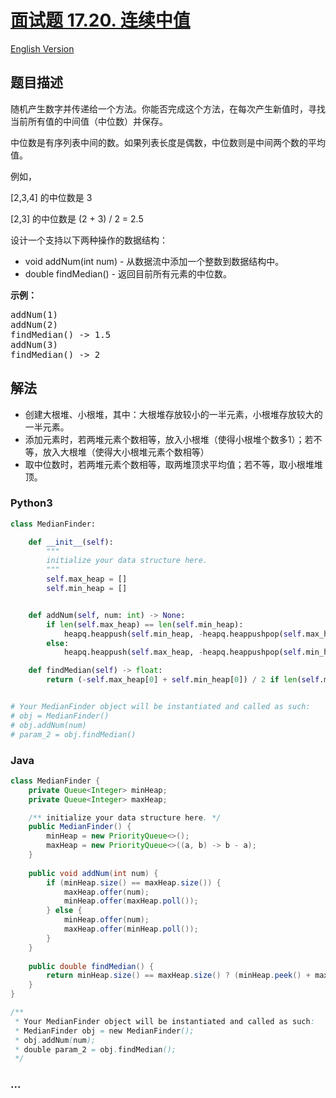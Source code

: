 # [面试题 17.20. 连续中值](https://leetcode-cn.com/problems/continuous-median-lcci)

[English Version](/lcci/17.20.Continuous%20Median/README_EN.md)

## 题目描述
<!-- 这里写题目描述 -->
<p>随机产生数字并传递给一个方法。你能否完成这个方法，在每次产生新值时，寻找当前所有值的中间值（中位数）并保存。</p>

<p>中位数是有序列表中间的数。如果列表长度是偶数，中位数则是中间两个数的平均值。</p>

<p>例如，</p>

<p>[2,3,4]&nbsp;的中位数是 3</p>

<p>[2,3] 的中位数是 (2 + 3) / 2 = 2.5</p>

<p>设计一个支持以下两种操作的数据结构：</p>

<ul>
	<li>void addNum(int num) - 从数据流中添加一个整数到数据结构中。</li>
	<li>double findMedian() - 返回目前所有元素的中位数。</li>
</ul>

<p><strong>示例：</strong></p>

<pre>addNum(1)
addNum(2)
findMedian() -&gt; 1.5
addNum(3) 
findMedian() -&gt; 2
</pre>


## 解法
<!-- 这里可写通用的实现逻辑 -->
- 创建大根堆、小根堆，其中：大根堆存放较小的一半元素，小根堆存放较大的一半元素。
- 添加元素时，若两堆元素个数相等，放入小根堆（使得小根堆个数多1）；若不等，放入大根堆（使得大小根堆元素个数相等）
- 取中位数时，若两堆元素个数相等，取两堆顶求平均值；若不等，取小根堆堆顶。

<!-- tabs:start -->

### **Python3**
<!-- 这里可写当前语言的特殊实现逻辑 -->

```python
class MedianFinder:

    def __init__(self):
        """
        initialize your data structure here.
        """
        self.max_heap = []
        self.min_heap = []


    def addNum(self, num: int) -> None:
        if len(self.max_heap) == len(self.min_heap):
            heapq.heappush(self.min_heap, -heapq.heappushpop(self.max_heap, -num))
        else:
            heapq.heappush(self.max_heap, -heapq.heappushpop(self.min_heap, num))

    def findMedian(self) -> float:
        return (-self.max_heap[0] + self.min_heap[0]) / 2 if len(self.max_heap) == len(self.min_heap) else self.min_heap[0]


# Your MedianFinder object will be instantiated and called as such:
# obj = MedianFinder()
# obj.addNum(num)
# param_2 = obj.findMedian()
```

### **Java**
<!-- 这里可写当前语言的特殊实现逻辑 -->

```java
class MedianFinder {
    private Queue<Integer> minHeap;
    private Queue<Integer> maxHeap;

    /** initialize your data structure here. */
    public MedianFinder() {
        minHeap = new PriorityQueue<>();
        maxHeap = new PriorityQueue<>((a, b) -> b - a);
    }
    
    public void addNum(int num) {
        if (minHeap.size() == maxHeap.size()) {
            maxHeap.offer(num);
            minHeap.offer(maxHeap.poll());
        } else {
            minHeap.offer(num);
            maxHeap.offer(minHeap.poll());
        }
    }
    
    public double findMedian() {
        return minHeap.size() == maxHeap.size() ? (minHeap.peek() + maxHeap.peek()) / 2.0 : minHeap.peek();
    }
}

/**
 * Your MedianFinder object will be instantiated and called as such:
 * MedianFinder obj = new MedianFinder();
 * obj.addNum(num);
 * double param_2 = obj.findMedian();
 */
```

### **...**
```

```

<!-- tabs:end -->